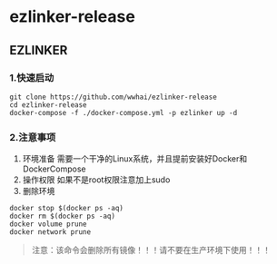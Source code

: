 # ezlinker-release
## EZLINKER
### 1.快速启动
```shell
git clone https://github.com/wwhai/ezlinker-release
cd ezlinker-release
docker-compose -f ./docker-compose.yml -p ezlinker up -d
```
### 2.注意事项
1. 环境准备
需要一个干净的Linux系统，并且提前安装好Docker和DockerCompose
2. 操作权限
如果不是root权限注意加上sudo
3. 删除环境
```shell
docker stop $(docker ps -aq)
docker rm $(docker ps -aq)
docker volume prune
docker network prune
```
> 注意：该命令会删除所有镜像！！！请不要在生产环境下使用！！！
